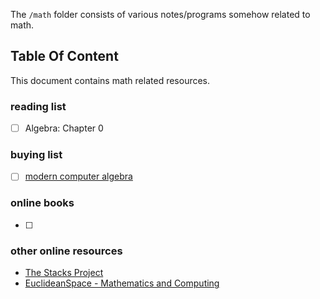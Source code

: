 The `/math` folder consists of various notes/programs somehow related to math.

## Table Of Content

This document contains math related resources.

### reading list

- [ ] Algebra: Chapter 0

### buying list

- [ ] [modern computer algebra](https://www.cambridge.org/core/books/modern-computer-algebra/DB3563D4013401734851CF683D2F03F0#)

### online books

- [ ]

### other online resources

- [The Stacks Project](https://stacks.math.columbia.edu/)
- [EuclideanSpace - Mathematics and Computing](https://euclideanspace.com/)
